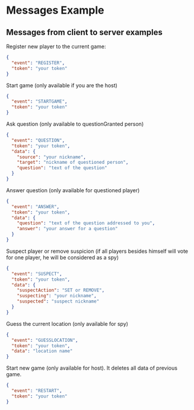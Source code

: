 # Messages Example

## Messages from client to server examples

Register new player to the current game:

```json
{
  "event": "REGISTER",
  "token": "your token"
}
```

Start game (only available if you are the host)

```json
{
  "event": "STARTGAME",
  "token": "your token"
}
```

Ask question (only available to questionGranted person)

```json
{
  "event": "QUESTION",
  "token": "your token",
  "data": {
    "source": "your nickname",
    "target": "nickname of questioned person",
    "question": "text of the question"
  }
}
```

Answer question (only available for questioned player)

```json
{
  "event": "ANSWER",
  "token": "your token",
  "data": {
    "question": "text of the question addressed to you",
    "answer": "your answer for a question"
  }
}
```

Suspect player or remove suspicion (if all players besides himself will vote for one player, he will be considered as a spy)
```json
{
  "event": "SUSPECT",
  "token": "your token",
  "data": {
    "suspectAction": "SET or REMOVE",
    "suspecting": "your nickname",
    "suspected": "suspect nickname"
  }
}
```
Guess the current location (only available for spy)
```json
{
  "event": "GUESSLOCATION",
  "token": "your token",
  "data": "location name"
}
```
Start new game (only available for host). It deletes all data of previous game.
```json
{
  "event": "RESTART",
  "token": "your token"
}
```